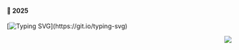<!--

![Visitors](https://api.visitorbadge.io/api/visitors?path=https%3A%2F%2Fgithub.com%2Flledellebell%2Flledellebell&labelColor=%23ffffff&countColor=%23555555&style=flat&labelStyle=none)

-->

<!--

<div align="center" >
  <img
    src="https://render.gitanimals.org/lines/lledellebell?pet-id=654617190172588428"
    width="600"
    height="120"
  />
</div>

**holabee/holabee** is a ✨ _special_ ✨ repository because its `README.md` (this file) appears on your GitHub profile.

Here are some ideas to get you started:

- 🔭 I’m currently working on ...
- 🌱 I’m currently learning ...
- 👯 I’m looking to collaborate on ...
- 🤔 I’m looking for help with ...
- 💬 Ask me about ...
- 📫 How to reach me: ...
- 😄 Pronouns: ...
- ⚡ Fun fact: ... 💬

## 💬 The most used progamming languages
[![Top Langs](https://github-readme-stats.vercel.app/api/top-langs/?username=holabee&langs_count=8)](https://github.com/holabee/github-readme-stats)

```bash
#HEX
5374617274 6F6666 77697468 61 636C65616E 736C617465 
```

[![Ashutosh's github activity graph](https://activity-graph.herokuapp.com/graph?username=holabee&theme=xcode)](https://github.com/holabee/github-readme-activity-graph)

## The most used progamming languages
[![Top Langs](https://github-readme-stats.vercel.app/api/top-langs/?username=holabee&langs_count=8)](https://github.com/holabee/github-readme-stats)

## Activity Graph 

## 🔧 Technologies & Tools
![gulp](https://badges.aleen42.com/src/gulp.svg)
![parcel](https://badges.aleen42.com/src/parcel.svg)
![grunt](https://badges.aleen42.com/src/grunt.svg)
![javascript](https://badges.aleen42.com/src/javascript.svg)
![node](https://badges.aleen42.com/src/node.svg)
![vue](https://badges.aleen42.com/src/vue.svg)
![tailwindcss](https://badges.aleen42.com/src/tailwindcss.svg)
![react](https://badges.aleen42.com/src/react.svg)
![typescript](https://badges.aleen42.com/src/typescript.svg)
![webpack](https://badges.aleen42.com/src/webpack.svg)
![redux](https://badges.aleen42.com/src/redux.svg)
![rxjs](https://badges.aleen42.com/src/reactivex.svg) ...

[![Ashutosh's github activity graph](https://activity-graph.herokuapp.com/graph?username=holabee&theme=xcode)](https://github.com/holabee/github-readme-activity-graph)

[![visited](https://hits.seeyoufarm.com/api/count/incr/badge.svg?url=https%3A%2F%2Fgithub.com%2Fholabee&count_bg=%23B30303&title_bg=%23555555&icon=aiqfome.svg&icon_color=%23E7E7E7&title=Visited&edge_flat=false)](https://hits.seeyoufarm.com) <br>

## 🌱 Activity
[![Ashutosh's github activity graph](https://activity-graph.herokuapp.com/graph?username=holabee&theme=xcode)](https://github.com/holabee/github-readme-activity-graph)

## 🔧 Technologies & Tools
![gulp](https://badges.aleen42.com/src/gulp.svg)
![parcel](https://badges.aleen42.com/src/parcel.svg)
![grunt](https://badges.aleen42.com/src/grunt.svg)
![javascript](https://badges.aleen42.com/src/javascript.svg)
![node](https://badges.aleen42.com/src/node.svg)
![vue](https://badges.aleen42.com/src/vue.svg)
![tailwindcss](https://badges.aleen42.com/src/tailwindcss.svg)
![react](https://badges.aleen42.com/src/react.svg)
![typescript](https://badges.aleen42.com/src/typescript.svg)
![webpack](https://badges.aleen42.com/src/webpack.svg)
![redux](https://badges.aleen42.com/src/redux.svg)
![rxjs](https://badges.aleen42.com/src/reactivex.svg) ...

## 📫 Channel
[![](https://dcbadge.vercel.app/api/server/6DruCKHpW8?style=flat)](https://discord.gg/6DruCKHpW8)


|  **프로젝트명**       | **링크**                                                |
|:-------------------|:-------------------------------------------------------: |
| **중도금 대출 계산기** | [🔗](https://deep-loan.com/loan-calculator) |
| **DanjiTalk** | [🔗](https://danji-talk-frontend.vercel.app/) |
| **Jisin** | [🔗](https://jishin-monitor.vercel.app/) |

-->



#### 🚧 2025 



[![Typing SVG](https://readme-typing-svg.herokuapp.com?font=Source+Sans+Pro&size=16&duration=4700&color=555555&vCenter=true&width=431&height=21&lines=Almost+all+repositories+turn+over+to+private.)](https://git.io/typing-svg)

 
<div align="right">
<img src="https://api.visitorbadge.io/api/daily?path=https%3A%2F%2Fgithub.com%2Flledellebell%2Flledellebell&label=Daily&labelColor=%23ffffff&countColor=%23555555&style=flat&labelStyle=none" />
</div>
